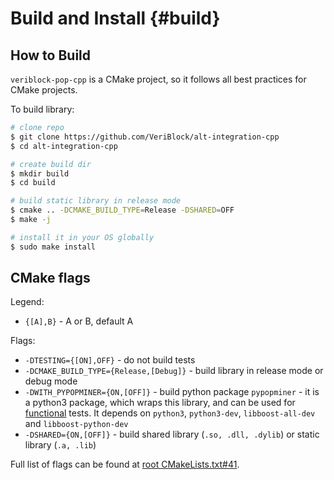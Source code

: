 # Build and Install {#build}

## How to Build

`veriblock-pop-cpp` is a CMake project, so it follows all best practices for CMake projects.

To build library:
```sh
# clone repo
$ git clone https://github.com/VeriBlock/alt-integration-cpp
$ cd alt-integration-cpp

# create build dir
$ mkdir build
$ cd build

# build static library in release mode
$ cmake .. -DCMAKE_BUILD_TYPE=Release -DSHARED=OFF 
$ make -j

# install it in your OS globally
$ sudo make install
```

## CMake flags

Legend:
- `{[A],B}` - A or B, default A

Flags:
- `-DTESTING={[ON],OFF}` - do not build tests
- `-DCMAKE_BUILD_TYPE={Release,[Debug]}` - build library in release mode or debug mode
- `-DWITH_PYPOPMINER={ON,[OFF]}` - build python package `pypopminer` - it is a python3 package, which wraps this library, and can be used for [functional](https://github.com/bitcoin/bitcoin/tree/master/test/functional) tests.
   It depends on `python3`, `python3-dev`, `libboost-all-dev` and `libboost-python-dev`
- `-DSHARED={ON,[OFF]}` - build shared library (`.so, .dll, .dylib`) or static library (`.a, .lib`)

Full list of flags can be found at [root CMakeLists.txt#41](./CMakeLists.txt#41).